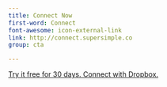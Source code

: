 ```yaml
---
title: Connect Now
first-word: Connect
font-awesome: icon-external-link
link: http://connect.supersimple.co
group: cta

---
```


[Try it free for 30 days. Connect with Dropbox.](http://connect.supersimple.co)